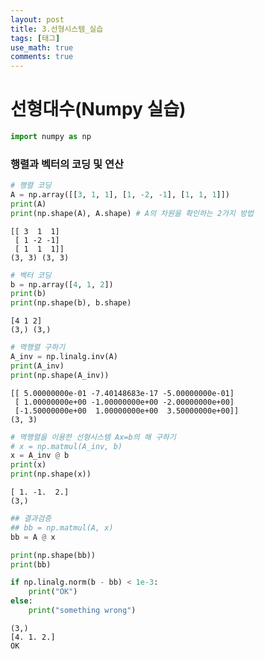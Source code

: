 ```yaml
---
layout: post
title: 3.선형시스템_실습
tags: [태그]
use_math: true
comments: true
---
```

# 선형대수(Numpy 실습)


```python
import numpy as np
```

### 행렬과 벡터의 코딩 및 연산


```python
# 행렬 코딩
A = np.array([[3, 1, 1], [1, -2, -1], [1, 1, 1]])
print(A)
print(np.shape(A), A.shape) # A의 차원을 확인하는 2가지 방법
```

    [[ 3  1  1]
     [ 1 -2 -1]
     [ 1  1  1]]
    (3, 3) (3, 3)
    


```python
# 벡터 코딩
b = np.array([4, 1, 2])
print(b)
print(np.shape(b), b.shape)
```

    [4 1 2]
    (3,) (3,)
    


```python
# 역행렬 구하기
A_inv = np.linalg.inv(A)
print(A_inv)
print(np.shape(A_inv))
```

    [[ 5.00000000e-01 -7.40148683e-17 -5.00000000e-01]
     [ 1.00000000e+00 -1.00000000e+00 -2.00000000e+00]
     [-1.50000000e+00  1.00000000e+00  3.50000000e+00]]
    (3, 3)
    


```python
# 역행렬을 이용한 선형시스템 Ax=b의 해 구하기
# x = np.matmul(A_inv, b)
x = A_inv @ b
print(x)
print(np.shape(x))
```

    [ 1. -1.  2.]
    (3,)
    


```python
## 결과검증
## bb = np.matmul(A, x)
bb = A @ x

print(np.shape(bb))
print(bb)

if np.linalg.norm(b - bb) < 1e-3:
    print("OK")
else:
    print("something wrong")
```

    (3,)
    [4. 1. 2.]
    OK
    


```python

```
